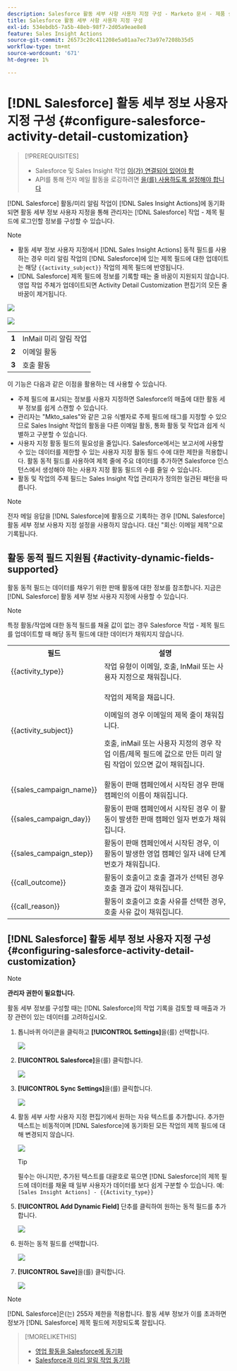 ```yaml
---
description: Salesforce 활동 세부 사항 사용자 지정 구성 - Marketo 문서 - 제품 설명서
title: Salesforce 활동 세부 사항 사용자 지정 구성
exl-id: 534ebdb5-7a5b-48eb-98f7-2d05a9eae8e8
feature: Sales Insight Actions
source-git-commit: 26573c20c411208e5a01aa7ec73a97e7208b35d5
workflow-type: tm+mt
source-wordcount: '671'
ht-degree: 1%

---
```


# [!DNL Salesforce] 활동 세부 정보 사용자 지정 구성 {#configure-salesforce-activity-detail-customization}

>[!PREREQUISITES]
>
>* Salesforce 및 Sales Insight 작업 [이(가) 연결되어 있어야 함](/help/marketo/product-docs/marketo-sales-insight/actions/crm/salesforce-integration/connect-your-sales-insight-actions-account-to-salesforce.md)
>* API를 통해 전자 메일 활동을 로깅하려면 [을(를) 사용하도록 설정해야 합니다](/help/marketo/product-docs/marketo-sales-insight/actions/crm/salesforce-integration/sync-sales-activities-to-salesforce.md)

[!DNL Salesforce] 활동/미리 알림 작업이 [!DNL Sales Insight Actions]에 동기화되면 활동 세부 정보 사용자 지정을 통해 관리자는 [!DNL Salesforce] 작업 - 제목 필드에 로그인할 정보를 구성할 수 있습니다.

>[!NOTE]
>
>* 활동 세부 정보 사용자 지정에서 [!DNL Sales Insight Actions] 동적 필드를 사용하는 경우 미리 알림 작업의 [!DNL Salesforce]에 있는 제목 필드에 대한 업데이트는 해당 `{{activity_subject}}` 작업의 제목 필드에 반영됩니다.
>* [!DNL Salesforce] 제목 필드에 정보를 기록할 때는 줄 바꿈이 지원되지 않습니다. 영업 작업 주체가 업데이트되면 Activity Detail Customization 편집기의 모든 줄 바꿈이 제거됩니다.

![](assets/configure-salesforce-activity-detail-customization-1.png)

![](assets/configure-salesforce-activity-detail-customization-2.png)

<table>
 <tr>
  <td><strong>1</td>
  <td>InMail 미리 알림 작업</td>
 </tr>
 <tr>
  <td><strong>2</td>
  <td>이메일 활동</td>
 </tr>
 <tr>
  <td><strong>3</td>
  <td>호출 활동</td>
 </tr>
</table>

이 기능은 다음과 같은 이점을 활용하는 데 사용할 수 있습니다.

* 주제 필드에 표시되는 정보를 사용자 지정하면 Salesforce의 매출에 대한 활동 세부 정보를 쉽게 스캔할 수 있습니다.
* 관리자는 &quot;Mkto_sales&quot;와 같은 고유 식별자로 주제 필드에 태그를 지정할 수 있으므로 Sales Insight 작업의 활동을 다른 이메일 활동, 통화 활동 및 작업과 쉽게 식별하고 구분할 수 있습니다.
* 사용자 지정 활동 필드의 필요성을 줄입니다. Salesforce에서는 보고서에 사용할 수 있는 데이터를 제한할 수 있는 사용자 지정 활동 필드 수에 대한 제한을 적용합니다. 활동 동적 필드를 사용하여 제목 줄에 주요 데이터를 추가하면 Salesforce 인스턴스에서 생성해야 하는 사용자 지정 활동 필드의 수를 줄일 수 있습니다.
* 활동 및 작업의 주제 필드는 Sales Insight 작업 관리자가 정의한 일관된 패턴을 따릅니다.

>[!NOTE]
>
>전자 메일 응답을 [!DNL Salesforce]에 활동으로 기록하는 경우 [!DNL Salesforce] 활동 세부 정보 사용자 지정 설정을 사용하지 않습니다. 대신 &quot;회신: 이메일 제목&quot;으로 기록됩니다.

## 활동 동적 필드 지원됨 {#activity-dynamic-fields-supported}

활동 동적 필드는 데이터를 채우기 위한 판매 활동에 대한 정보를 참조합니다. 지금은 [!DNL Salesforce] 활동 세부 정보 사용자 지정에 사용할 수 있습니다.

>[!NOTE]
>
>특정 활동/작업에 대한 동적 필드를 채울 값이 없는 경우 Salesforce 작업 - 제목 필드를 업데이트할 때 해당 동적 필드에 대한 데이터가 채워지지 않습니다.

<table>
 <tr>
  <th>필드</th>
  <th>설명</th>
 </tr>
 <tr>
  <td>{{activity_type}}</td>
  <td>작업 유형이 이메일, 호출, InMail 또는 사용자 지정으로 채워집니다.</td>
 </tr>
 <tr>
  <td>{{activity_subject}}</td>
  <td><p>작업의 제목을 채웁니다.</p>
      <p>이메일의 경우 이메일의 제목 줄이 채워집니다.</p>
      <p>호출, inMail 또는 사용자 지정의 경우 작업 이름/제목 필드에 값으로 만든 미리 알림 작업이 있으면 값이 채워집니다.</p></td>
 </tr>
 <tr>
  <td>{{sales_campaign_name}}</td>
  <td>활동이 판매 캠페인에서 시작된 경우 판매 캠페인의 이름이 채워집니다.</td>
 </tr>
 <tr>
  <td>{{sales_campaign_day}}</td>
  <td>활동이 판매 캠페인에서 시작된 경우 이 활동이 발생한 판매 캠페인 일자 번호가 채워집니다.</td>
 </tr>
 <tr>
  <td>{{sales_campaign_step}}</td>
  <td>활동이 판매 캠페인에서 시작된 경우, 이 활동이 발생한 영업 캠페인 일자 내에 단계 번호가 채워집니다.</td>
 </tr>
 <tr>
  <td>{{call_outcome}}</td>
  <td>활동이 호출이고 호출 결과가 선택된 경우 호출 결과 값이 채워집니다.</td>
 </tr>
 <tr>
  <td>{{call_reason}}</td>
  <td>활동이 호출이고 호출 사유를 선택한 경우, 호출 사유 값이 채워집니다.</td>
 </tr>
</table>

## [!DNL Salesforce] 활동 세부 정보 사용자 지정 구성 {#configuring-salesforce-activity-detail-customization}

>[!NOTE]
>
>**관리자 권한이 필요합니다.**

활동 세부 정보를 구성할 때는 [!DNL Salesforce]의 작업 기록을 검토할 때 매출과 가장 관련이 있는 데이터를 고려하십시오.

1. 톱니바퀴 아이콘을 클릭하고 **[!UICONTROL Settings]**&#x200B;을(를) 선택합니다.

   ![](assets/configure-salesforce-activity-detail-customization-3.png)

1. **[!UICONTROL Salesforce]**&#x200B;을(를) 클릭합니다.

   ![](assets/configure-salesforce-activity-detail-customization-4.png)

1. **[!UICONTROL Sync Settings]**&#x200B;을(를) 클릭합니다.

   ![](assets/configure-salesforce-activity-detail-customization-5.png)

1. 활동 세부 사항 사용자 지정 편집기에서 원하는 자유 텍스트를 추가합니다. 추가한 텍스트는 비동적이며 [!DNL Salesforce]에 동기화된 모든 작업의 제목 필드에 대해 변경되지 않습니다.

   ![](assets/configure-salesforce-activity-detail-customization-6.png)

   >[!TIP]
   >
   >필수는 아니지만, 추가된 텍스트를 대괄호로 묶으면 [!DNL Salesforce]의 제목 필드에 데이터를 채울 때 일부 사용자가 데이터를 보다 쉽게 구분할 수 있습니다. 예: `[Sales Insight Actions] - {{Activity_type}}`

1. **[!UICONTROL Add Dynamic Field]** 단추를 클릭하여 원하는 동적 필드를 추가합니다.

   ![](assets/configure-salesforce-activity-detail-customization-7.png)

1. 원하는 동적 필드를 선택합니다.

   ![](assets/configure-salesforce-activity-detail-customization-8.png)

1. **[!UICONTROL Save]**&#x200B;을(를) 클릭합니다.

   ![](assets/configure-salesforce-activity-detail-customization-9.png)

>[!NOTE]
>
>[!DNL Salesforce]은(는) 255자 제한을 적용합니다. 활동 세부 정보가 이를 초과하면 정보가 [!DNL Salesforce] 제목 필드에 저장되도록 잘립니다.

>[!MORELIKETHIS]
>
>* [영업 활동을 Salesforce에 동기화](/help/marketo/product-docs/marketo-sales-insight/actions/crm/salesforce-integration/sync-sales-activities-to-salesforce.md)
>* [Salesforce과 미리 알림 작업 동기화](/help/marketo/product-docs/marketo-sales-insight/actions/tasks/reminder-task-sync-with-salesforce.md)
